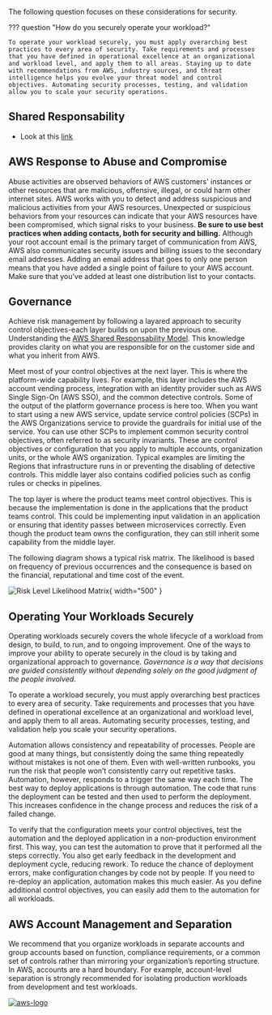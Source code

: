 The following question focuses on these considerations for security.

??? question "How do you securely operate your workload?"

    To operate your workload securely, you must apply overarching best practices to every area of security. Take requirements and processes that you have defined in operational excellence at an organizational and workload level, and apply them to all areas. Staying up to date with recommendations from AWS, industry sources, and threat intelligence helps you evolve your threat model and control objectives. Automating security processes, testing, and validation allow you to scale your security operations.

## Shared Responsability
- Look at this [link](../../../../shared-responsability-model.md)

## AWS Response to Abuse and Compromise
Abuse activities are observed behaviors of AWS customers' instances or other resources that are malicious, offensive, illegal, or could harm other internet sites. AWS works with you to detect and address suspicious and malicious activities from your AWS resources. Unexpected or suspicious behaviors from your resources can indicate that your AWS resources have been compromised, which signal risks to your business. **Be sure to use best practices when adding contacts, both for security and billing.** Although your root account email is the primary target of communication from AWS, AWS also communicates security issues and billing issues to the secondary email addresses. Adding an email address that goes to only one person means that you have added a single point of failure to your AWS account. Make sure that you’ve added at least one distribution list to your contacts.

## Governance
Achieve risk management by following a layared approach to security control objectives-each layer builds on upon the previous one. Understanding the [AWS Shared Responsability Model](#shared-responsability). This knowledge provides clarity on what you are responsible for on the customer side and what you inherit from AWS.

Meet most of your control objectives at the next layer. This is where the platform-wide capability lives. For example, this layer includes the AWS account vending process, integration with an identity provider such as AWS Single Sign-On (AWS SSO), and the common detective controls. Some of the output of the platform governance process is here too. When you want to start using a new AWS service, update service control policies (SCPs) in the AWS Organizations service to provide the guardrails for initial use of the service. You can use other SCPs to implement common security control objectives, often referred to as security invariants. These are control objectives or configuration that you apply to multiple accounts, organization units, or the whole AWS organization. Typical examples are limiting the Regions that infrastructure runs in or preventing the disabling of detective controls. This middle layer also contains codified policies such as config rules or checks in pipelines.

The top layer is where the product teams meet control objectives. This is because the implementation is done in the applications that the product teams control. This could be implementing input validation in an application or ensuring that identity passes between microservices correctly. Even though the product team owns the configuration, they can still inherit some capability from the middle layer.

The following diagram shows a typical risk matrix. The likelihood is based on frequency of previous occurrences and the consequence is based on the financial, reputational and time cost of the event.

![Risk Level Likelihood Matrix](https://docs.aws.amazon.com/wellarchitected/latest/security-pillar/images/risk-matrix.png){ width="500" }

## Operating Your Workloads Securely
Operating workloads securely covers the whole lifecycle of a workload from design, to build, to run, and to ongoing improvement. One of the ways to improve your ability to operate securely in the cloud is by taking and organizational approach to governance. *Governance is a way that decisions are guided consistently without depending solely on the good judgment of the people involved*.

To operate a workload securely, you must apply overarching best practices to every area of security. Take requirements and processes that you have defined in operational excellence at an organizational and workload level, and apply them to all areas. Automating security processes, testing, and validation help you scale your security operations.

Automation allows consistency and repeatability of processes. People are good at many things, but consistently doing the same thing repeatedly without mistakes is not one of them. Even with well-written runbooks, you run the risk that people won’t consistently carry out repetitive tasks. Automation, however, responds to a trigger the same way each time. The best way to deploy applications is through automation. The code that runs the deployment can be tested and then used to perform the deployment. This increases confidence in the change process and reduces the risk of a failed change.

To verify that the configuration meets your control objectives, test the automation and the deployed application in a non-production environment first. This way, you can test the automation to prove that it performed all the steps correctly. You also get early feedback in the development and deployment cycle, reducing rework. To reduce the chance of deployment errors, make configuration changes by code not by people. If you need to re-deploy an application, automation makes this much easier. As you define additional control objectives, you can easily add them to the automation for all workloads.

## AWS Account Management and Separation
We recommend that you organize workloads in separate accounts and group accounts based on function, compliance requirements, or a common set of controls rather than mirroring your organization’s reporting structure. In AWS, accounts are a hard boundary. For example, account-level separation is strongly recommended for isolating production workloads from development and test workloads.

<a href="https://docs.aws.amazon.com/wellarchitected/latest/security-pillar/security.html">![aws-logo](https://img.shields.io/badge/Amazon_AWS-FF9900?style=for-the-badge&logo=amazonaws&logoColor=white)</a>